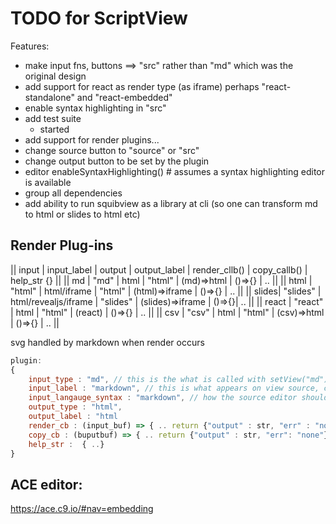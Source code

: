 # TODO for ScriptView


Features:

* make input fns, buttons ==> "src" rather than "md" which was the original design
* add support for react as render type (as iframe) perhaps "react-standalone" and "react-embedded" 
* enable syntax highlighting in "src"
* add test suite
    * started
* add support for render plugins...
* change source button to "source" or "src"
* change output button to be set by the plugin
* editor enableSyntaxHighlighting() # assumes a syntax highlighting editor is available
* group all dependencies
* add ability to run squibview as a library at cli (so one can transform md to html or slides to html etc)

## Render Plug-ins 

 || input | input_label | output      | output_label | render_cllb()  | copy_callb() | help_str {} ||
 || md    | "md"        | html        | "html"       | (md)=>html     | ()=>{}       | ..          ||
 || html  | "html"      | html/iframe | "html"       | (html)=>iframe | ()=>{}       | ..          ||
 || slides| "slides"    | html/revealjs/iframe | "slides" | (slides)=>iframe | ()=>{}| ..          ||
 || react | "react"     | html        | "html"       | (react)        | ()=>{}       | ..          ||
 || csv   | "csv"       | html        | "html"       | (csv)=>html    | ()=>{}       | ..          ||
 
svg handled by markdown
when render occurs

```javascript
plugin: 
{ 
    input_type : "md", // this is the what is called with setView("md")
    input_label : "markdown", // this is what appears on view source, copy source the button 
    input_langauge_syntax : "markdown", // how the source editor should highlight if enabled
    output_type : "html",
    output_label : "html
    render_cb : (input_buf) => { .. return {"output" : str, "err" : "none", "err_msg" : "str" }} // if none than default md
    copy_cb : (buputbuf) => { .. return {"output" : str, "err": "none"}}  .. if none then default copy
    help_str :  { ..}
}
```

## ACE editor:

<script src="https://cdn.jsdelivr.net/npm/ace-builds@1.37.5/src-noconflict/snippets/python.min.js"></script>
<link href="
https://cdn.jsdelivr.net/npm/ace-builds@1.37.5/css/ace.min.css
" rel="stylesheet">

https://ace.c9.io/#nav=embedding 